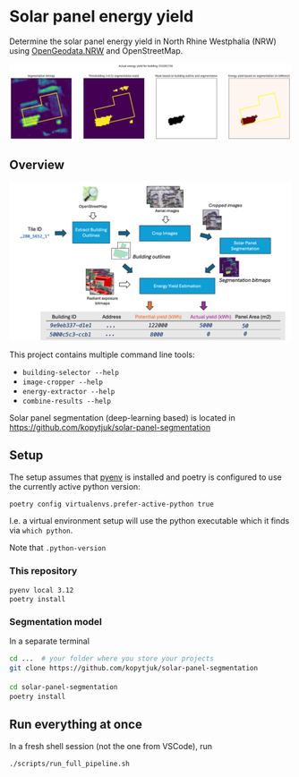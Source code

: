 # Solar panel energy yield

Determine the solar panel energy yield in North Rhine Westphalia (NRW) using [OpenGeodata.NRW](https://www.opengeodata.nrw.de/produkte/) and OpenStreetMap.

![actual-energy-yield-extraction](docs/actual-energy-yield-extraction.png)

## Overview

![methodology](docs/methodology.png)

This project contains multiple command line tools:

- `building-selector --help`
- `image-cropper --help`
- `energy-extractor --help`
- `combine-results --help`

Solar panel segmentation (deep-learning based) is located in https://github.com/kopytjuk/solar-panel-segmentation



## Setup

The setup assumes that [pyenv](https://github.com/pyenv/pyenv) is installed and 
poetry is configured to use the currently active python version:

```
poetry config virtualenvs.prefer-active-python true
```

I.e. a virtual environment setup will use the python executable which it finds via `which python`.

Note that `.python-version`

### This repository

```
pyenv local 3.12
poetry install
```

### Segmentation model

In a separate terminal

```bash
cd ...  # your folder where you store your projects
git clone https://github.com/kopytjuk/solar-panel-segmentation

cd solar-panel-segmentation
poetry install
```

## Run everything at once


In a fresh shell session (not the one from VSCode), run

```
./scripts/run_full_pipeline.sh
```
